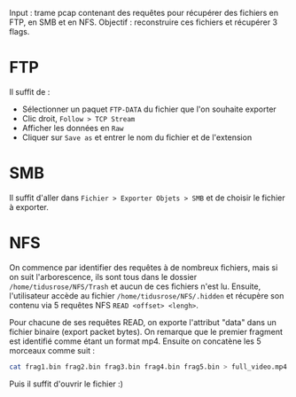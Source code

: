 Input : trame pcap contenant des requêtes pour récupérer des fichiers en FTP, en SMB et en NFS.
Objectif : reconstruire ces fichiers et récupérer 3 flags.

# FTP
Il suffit de :
- Sélectionner un paquet `FTP-DATA` du fichier que l'on souhaite exporter
- Clic droit, `Follow > TCP Stream`
- Afficher les données en `Raw` 
- Cliquer sur `Save as` et entrer le nom du fichier et de l'extension 

# SMB
Il suffit d'aller dans `Fichier > Exporter Objets > SMB` et de choisir le fichier à exporter.

# NFS
On commence par identifier des requêtes à de nombreux fichiers, mais si on suit l'arborescence, ils sont tous dans le dossier `/home/tidusrose/NFS/Trash` et aucun de ces fichiers n'est lu.
Ensuite, l'utilisateur accède au fichier `/home/tidusrose/NFS/.hidden` et récupère son contenu via 5 requêtes NFS `READ <offset> <lengh>`.

Pour chacune de ses requêtes READ, on exporte l'attribut "data" dans un fichier binaire (export packet bytes). On remarque que le premier fragment est identifié comme étant un format mp4.
Ensuite on concatène les 5 morceaux comme suit :
```bash
cat frag1.bin frag2.bin frag3.bin frag4.bin frag5.bin > full_video.mp4
```

Puis il suffit d'ouvrir le fichier :)